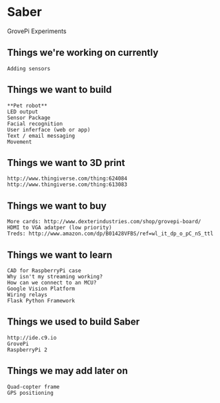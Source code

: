 # Saber
GrovePi Experiments

## Things we're working on currently
    Adding sensors

## Things we want to build
    **Pet robot**
    LED output
    Sensor Package
    Facial recognition
    User inferface (web or app)
    Text / email messaging
    Movement
    
## Things we want to 3D print
    http://www.thingiverse.com/thing:624084
    http://www.thingiverse.com/thing:613083

## Things we want to buy
    More cards: http://www.dexterindustries.com/shop/grovepi-board/
    HDMI to VGA adatper (low priority)
    Treds: http://www.amazon.com/dp/B01428VFBS/ref=wl_it_dp_o_pC_nS_ttl

## Things we want to learn
    CAD for RaspberryPi case
    Why isn't my streaming working?
    How can we connect to an MCU?
    Google Vision Platform
    Wiring relays
    Flask Python Framework
    
## Things we used to build Saber
    http://ide.c9.io
    GrovePi
    RaspberryPi 2

## Things we may add later on
    Quad-copter frame
    GPS positioning
